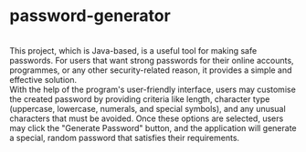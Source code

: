 # password-generator
<br>
This project, which is Java-based, is a useful tool for making safe passwords. For users that want strong passwords for their online accounts, programmes, or any other security-related reason, it provides a simple and effective solution.
<br>
With the help of the program's user-friendly interface, users may customise the created password by providing criteria like length, character type (uppercase, lowercase, numerals, and special symbols), and any unusual characters that must be avoided. Once these options are selected, users may click the "Generate Password" button, and the application will generate a special, random password that satisfies their requirements.


